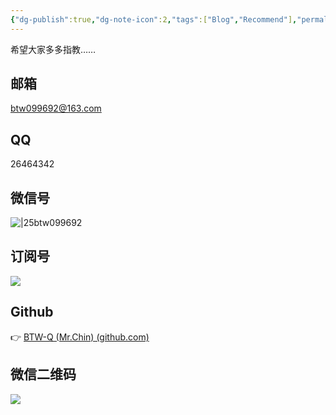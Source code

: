 ```yaml
---
{"dg-publish":true,"dg-note-icon":2,"tags":["Blog","Recommend"],"permalink":"/🌘Others_其它/About Me/","dgPassFrontmatter":true,"noteIcon":2,"created":"2024-08-25T09:39:10.409+08:00","updated":"2024-09-15T23:49:33.517+08:00"}
---
```


希望大家多多指教……
## 邮箱
btw099692@163.com

## QQ
26464342

## 微信号
![|25](https://cdn.jsdelivr.net/gh/BTW-Q/blog_img/image/202409091002741.svg)btw099692
## 订阅号
![](https://cdn.jsdelivr.net/gh/BTW-Q/blog_img/image/202408311106894.jpg)
  
## Github
 👉 [BTW-Q (Mr.Chin) (github.com)](https://github.com/BTW-Q)
  
## 微信二维码
  ![](https://cdn.jsdelivr.net/gh/BTW-Q/blog_img/image/202408261834193.jpg)
